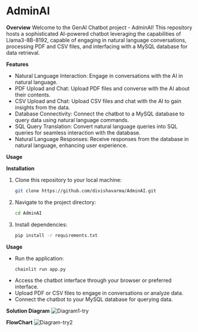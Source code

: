# AdminAI

**Overview**
Welcome to the GenAI Chatbot project - AdminAI! This repository hosts a sophisticated AI-powered chatbot leveraging the capabilities of Llama3-8B-8192, capable of engaging in natural language conversations, processing PDF and CSV files, and interfacing with a MySQL database for data retrieval.

**Features**
- Natural Language Interaction: Engage in conversations with the AI in natural language.
- PDF Upload and Chat: Upload PDF files and converse with the AI about their contents.
- CSV Upload and Chat: Upload CSV files and chat with the AI to gain insights from the data.
- Database Connectivity: Connect the chatbot to a MySQL database to query data using natural language commands.
- SQL Query Translation: Convert natural language queries into SQL queries for seamless interaction with the database.
- Natural Language Responses: Receive responses from the database in natural language, enhancing user experience.

**Usage**

**Installation**
1. Clone this repository to your local machine:
    ```bash
    git clone https://github.com/divishavarma/AdminAI.git
    ```
2. Navigate to the project directory:
    ```bash
    cd AdminAI
    ```
3. Install dependencies:
    ```bash
    pip install -r requirements.txt
    ```

**Usage**
- Run the application:
    ```bash
    chainlit run app.py
    ```
- Access the chatbot interface through your browser or preferred interface.
- Upload PDF or CSV files to engage in conversations or analyze data.
- Connect the chatbot to your MySQL database for querying data.

**Solution Diagram**
![Diagram1-try](https://github.com/divishavarma/AdminAI/assets/107746948/93e6fa51-def6-48ef-b8f8-2333515c2bd3)


**FlowChart**
![Diagram-try2](https://github.com/divishavarma/AdminAI/assets/107746948/32888498-e46d-4abe-ae2b-c56a8fba9a5f)


